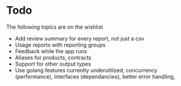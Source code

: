 # Todo

The following topics are on the wishlist
- Add review summary for every report, not just a csv
- Usage reports with reporting groups
- Feedback while the app runs
- Aliases for products, contracts 
- Support for other output types
- Use golang features currently underutilized, concurrency (performance), interfaces (dependancies), better error handling,  